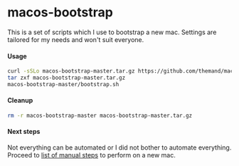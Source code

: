 # macos-bootstrap

This is a set of scripts which I use to bootstrap a new mac. Settings are tailored for my needs and won't suit everyone.

#### Usage

```bash
curl -sSLo macos-bootstrap-master.tar.gz https://github.com/themand/macos-bootstrap/archive/master.tar.gz
tar zxf macos-bootstrap-master.tar.gz
macos-bootstrap-master/bootstrap.sh
```

#### Cleanup

```bash
rm -r macos-bootstrap-master macos-bootstrap-master.tar.gz
```

#### Next steps

Not everything can be automated or I did not bother to automate everything. Proceed to [list of manual steps](manual/INDEX.md) to perform on a new mac. 
